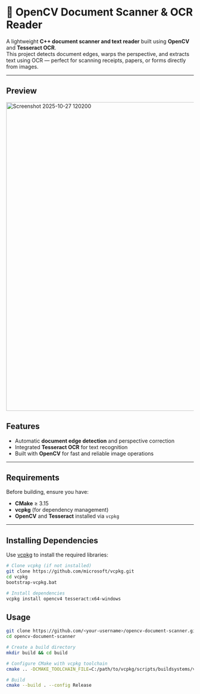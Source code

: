 # 📄 OpenCV Document Scanner & OCR Reader

A lightweight **C++ document scanner and text reader** built using **OpenCV** and **Tesseract OCR**.  
This project detects document edges, warps the perspective, and extracts text using OCR — perfect for scanning receipts, papers, or forms directly from images.

---

## Preview
<img width="1199" height="829" alt="Screenshot 2025-10-27 120200" src="https://github.com/user-attachments/assets/b691d00c-8af2-4fdd-a24d-1aad98e23254" />



## Features

- Automatic **document edge detection** and perspective correction  
- Integrated **Tesseract OCR** for text recognition  
- Built with **OpenCV** for fast and reliable image operations  

---

## Requirements

Before building, ensure you have:
- **CMake** ≥ 3.15  
- **vcpkg** (for dependency management)
- **OpenCV** and **Tesseract** installed via `vcpkg`

---

## Installing Dependencies

Use [vcpkg](https://github.com/microsoft/vcpkg) to install the required libraries:

```bash
# Clone vcpkg (if not installed)
git clone https://github.com/microsoft/vcpkg.git
cd vcpkg
bootstrap-vcpkg.bat

# Install dependencies
vcpkg install opencv4 tesseract:x64-windows
```

## Usage
```bash
git clone https://github.com/<your-username>/opencv-document-scanner.git
cd opencv-document-scanner

# Create a build directory
mkdir build && cd build

# Configure CMake with vcpkg toolchain
cmake .. -DCMAKE_TOOLCHAIN_FILE=C:/path/to/vcpkg/scripts/buildsystems/vcpkg.cmake

# Build
cmake --build . --config Release

